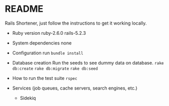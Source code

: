 # README
Rails Shortener, just follow the instructions to get it working locally.

* Ruby version
  ruby-2.6.0
  rails-5.2.3

* System dependencies
  none

* Configuration
  run `bundle install`

* Database creation
  Run the seeds to see dummy data on database.
  `rake db:create`
  `rake db:migrate`
  `rake db:seed`

* How to run the test suite
  `rspec`

* Services (job queues, cache servers, search engines, etc.)
  * Sidekiq 

